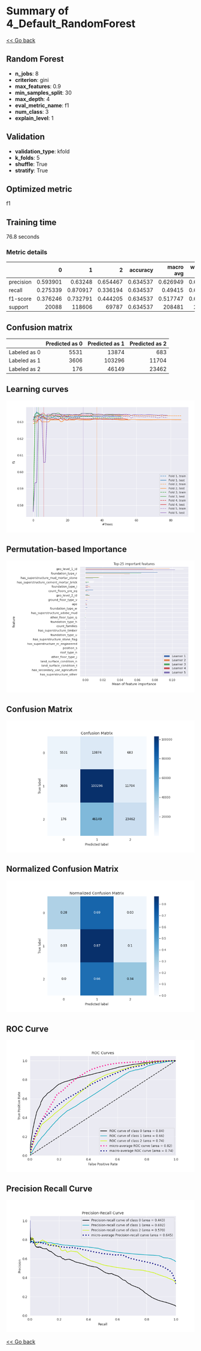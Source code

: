 # Summary of 4_Default_RandomForest

[<< Go back](../README.md)


## Random Forest
- **n_jobs**: 8
- **criterion**: gini
- **max_features**: 0.9
- **min_samples_split**: 30
- **max_depth**: 4
- **eval_metric_name**: f1
- **num_class**: 3
- **explain_level**: 1

## Validation
 - **validation_type**: kfold
 - **k_folds**: 5
 - **shuffle**: True
 - **stratify**: True

## Optimized metric
f1

## Training time

76.8 seconds

### Metric details
|           |            0 |             1 |            2 |   accuracy |     macro avg |   weighted avg |   logloss |
|:----------|-------------:|--------------:|-------------:|-----------:|--------------:|---------------:|----------:|
| precision |     0.593901 |      0.63248  |     0.654467 |   0.634537 |      0.626949 |       0.636123 |  0.772966 |
| recall    |     0.275339 |      0.870917 |     0.336194 |   0.634537 |      0.49415  |       0.634537 |  0.772966 |
| f1-score  |     0.376246 |      0.732791 |     0.444205 |   0.634537 |      0.517747 |       0.601835 |  0.772966 |
| support   | 20088        | 118606        | 69787        |   0.634537 | 208481        |  208481        |  0.772966 |


## Confusion matrix
|              |   Predicted as 0 |   Predicted as 1 |   Predicted as 2 |
|:-------------|-----------------:|-----------------:|-----------------:|
| Labeled as 0 |             5531 |            13874 |              683 |
| Labeled as 1 |             3606 |           103296 |            11704 |
| Labeled as 2 |              176 |            46149 |            23462 |

## Learning curves
![Learning curves](learning_curves.png)

## Permutation-based Importance
![Permutation-based Importance](permutation_importance.png)
## Confusion Matrix

![Confusion Matrix](confusion_matrix.png)


## Normalized Confusion Matrix

![Normalized Confusion Matrix](confusion_matrix_normalized.png)


## ROC Curve

![ROC Curve](roc_curve.png)


## Precision Recall Curve

![Precision Recall Curve](precision_recall_curve.png)



[<< Go back](../README.md)

